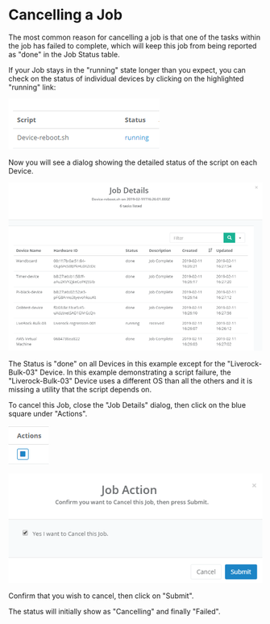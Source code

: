 # Cancelling a Job

The most common reason for cancelling a job is that one of the tasks within the job has failed to complete, which will keep this job from being reported as "done" in the Job Status table.

If your Job stays in the "running" state longer than you expect, you can check on the status of individual devices by clicking on the highlighted "running" link:

![](../../.gitbook/assets/image%20%285%29.png)

Now you will see a dialog showing the detailed status of the script on each Device.

![](../../.gitbook/assets/image%20%2815%29.png)

The Status is "done" on all Devices in this example except for the "Liverock-Bulk-03" Device.  In this example demonstrating a script failure, the "Liverock-Bulk-03" Device uses a different OS than all the others and it is missing a utility that the script depends on.

To cancel this Job, close the "Job Details" dialog, then click on the blue square under "Actions".

![](../../.gitbook/assets/image%20%283%29.png)

![](../../.gitbook/assets/image%20%2850%29.png)

Confirm that you wish to cancel, then click on "Submit".

The status will initially show as "Cancelling" and finally "Failed".

